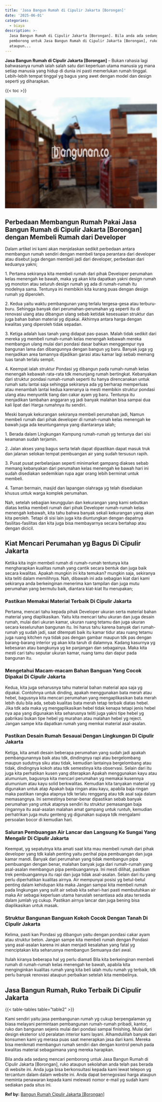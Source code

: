 ```yaml
---
title: 'Jasa Bangun Rumah di Cipulir Jakarta [Borongan]'
date: '2025-06-01'
categories:
  - biaya
description: >-
  Jasa Bangun Rumah di Cipulir Jakarta [Borongan]. Bila anda ada sedang mencari
  pemborong untuk Jasa Bangun Rumah di Cipulir Jakarta [Borongan], ruko
  ataupun...
---
```


**Jasa Bangun Rumah di Cipulir Jakarta \[Borongan\]** – Bukan rahasia lagi bahwasanya rumah ialah salah satu dari keperluan utama manusia yg mana setiap manusia yang hidup di dunia ini pasti memerlukan rumah tinggal. Lebih-lebih tempat tinggal yg bagus yang awet dengan model dan design seperti yg diharapkan.

{{< toc >}}

![Jasa Bangun Rumah di Cipulir Jakarta [Borongan]](/images/borong-bangunan-32.png)

## Perbedaan Membangun Rumah Pakai Jasa Bangun Rumah di Cipulir Jakarta \[Borongan\] dengan Membeli Rumah dari Developer

Dalam artikel ini kami akan menjelaskan sedikit perbedaan antara membangun rumah sendiri dengan membeli tanpa perantara dari developer atau disebut juga dengan membeli jadi dari developer, perbedaan dari keduanya yakni;

1\. Pertama sekiranya kita membeli rumah dari pihak Developer perumahan kelas menengah ke bawah, maka yg akan kita dapatkan yakni design rumah yg monoton atau seluruh design rumah yg ada di rumah-rumah itu modelnya sama. Tentunya ini membikin kita kurang puas dengan design rumah yg diperoleh.

2\. Kedua yaitu waktu pembangunan yang terlalu tergesa-gesa atau terburu-buru. Sehingga banyak dari perumahan-perumahan yg seperti itu di renovasi ulang atau dibangun ulang sebab ketidak kesesuaian struktur dan juga bahan bahan material yg dipakai. Akhirnya antara harga dengan kwalitas yang diperoleh tidak sepadan.

3\. Ketiga adalah luas tanah yang didapat pas-pasan. Malah tidak sedikit dari mereka yg membeli rumah-rumah kelas menengah kebawah mereka membangun ulang mulai dari pondasi dasar bahkan menggempur nya bangunan lama dan dibangunnya dengan bangun yg baru. Banyak juga yg menjadikan area tamannya dijadikan garasi atau kamar lagi sebab memang luas tanah terlalu sempit.

4\. Keempat ialah struktur Pondasi yg dibangun pada rumah-rumah kelas menengah kebawah rata-rata tdk menunjang rumah bertingkat. Kebanyakan dari struktur pondasi rumah-rumah seperti itu hanya direncanakan untuk rumah satu lantai saja sehingga sekiranya ada yg berharap memperluas atau menambah lantai kedua karenanya ia mesti membikin struktur pondasi ulang atau menyuntik tiang dan cakar ayam yg baru. Tentunya itu menjadikan tambahan anggaran yg jadi banyak malahan bisa sampai dua kali lipat dari Harga rumahnya itu sendiri.

Meski banyak kekurangan sekiranya membeli perumahan jadi, Namun membeli rumah dari pihak developer di rumah-rumah kelas menengah ke bawah juga ada keuntungannya yang diantaranya ialah;

1\. Berada dalam Lingkungan Kampung rumah-rumah yg tentunya dari sisi keamanan sudah terjamin.

2\. Jalan akses yang bagus serta telah dapat dipastikan dapat masuk truk dan jalanan selokan tempat pembuangan air yang sudah tersusun rapih.

3\. Pusat pusat perbelanjaan seperti minimarket gampang diakses sebab memang kebanyakan dari perumahan kelas menengah ke bawah hari ini sudah disediakan sedemikian rupa agar orang lebih berminat untuk membeli.

4\. Taman bermain, masjid dan lapangan olahraga yg telah disediakan khusus untuk warga komplek perumahan.

Nah, setelah sebagian keunggulan dan kekurangan yang kami sebutkan diatas ketika membeli rumah dari pihak Developer rumah-rumah kelas menengah kebawah, kita tahu bahwa banyak sekali kekurangan yang akan kita peroleh. Tetapi di sisi lain juga kita diuntungkan dengan dapatnya fasilitas-fasilitas dan kita juga bisa membayarnya secara bertahap atau dengan dicicil.

## Kiat Mencari Perumahan yg Bagus Di Cipulir Jakarta

Ketika kita ingin membeli rumah di rumah-rumah tentunya kita mengharapkan kualitas rumah yang cantik secara bentuk dan juga baik secara kwalitas. Apakah mungkin ini kita temukan? mungkin saja, sekiranya kita teliti dalam memilihnya. Nah, dibawah ini ada sebagian kiat dari kami sekiranya anda berkeinginan menerima kan tampilan dan juga mutu perumahan yang bermutu baik, diantara kiat-kiat Itu merupakan;

### Pastikan Memakai Material Terbaik Di Cipulir Jakarta

Pertama, mencari tahu kepada pihak Developer ukuran serta material bahan material yang diaplikasikan. Yaitu kita mencari tahu ukuran dan juga desain rumah, mulai dari ukuran kamar, ukuran ruang tetamu dan juga ukuran secara keseluruhan bangunan itu. Ini harus tahu karena banyak dari rumah-rumah yg sudah jadi, saat ditempati baik itu kamar tidur atau ruang tetamu juga ruang kitchen nya tidak pas dengan gambar maupun tdk pas dengan barang-barang interior yg akan kita taruh di dalamnya. Kadang kasurnya yg kebesaran atau bangkunya yg ke panjangan dan sebagainya. Maka kita mesti cari tahu seputar ukuran kamar, ruang tamu dan dapur pada bangunan itu.

### Mengetahui Macam-macam Bahan Banguan Yang Cocok Dipakai Di Cipulir Jakarta

Kedua, kita juga seharusnya tahu material bahan material apa saja yg dipakai. Contohnya untuk dinding, apakah menggunakan bata merah atau hebel, bagusnya kita mencari perumahan yang mengaplikasikan bata merah lebih dulu bila ada, sebab kualitas bata merah tetap terbaik diatas hebel. Jika tdk ada maka yg mengaplikasikan hebel tidak kenapa tetapi jenis hebel nya apa yang digunakan kita seharusnya teliti juga yakni tipe hebel yg pabrikasi bukan tipe hebel yg murahan atau malahan hebel yg reject. Jangan sampe kita dapatkan rumah yang memkai material asal-asalan.

### Pastikan Desain Rumah Sesauai Dengan Lingkungan Di Cipulir Jakarta

Ketiga, kita amati desain beberapa perumahan yang sudah jadi apakah pembangunannya baik atau tdk, dindingnya rapi atau bergelombang maupun sudutnya siku atau tidak, kemudian lantainya bergelombang atau tidak, dindingnya kokoh atau tdk semestinya kita observasi. Selain dari itu juga kita perhatikan kusen yang diterapkan Apakah menggunakan kayu atau alumunium, bagusnya kita mencari perumahan yg memakai kusennya alumunium atau kayu solid berkwalitas. Kemudian kita tanyakan material yg digunakan untuk atap Apakah baja ringan atau kayu, apabila baja ringan maka pastikan rangka atapnya tdk terlalu renggang atau tdk asal saja dalam memasangnya. Ini semestinya benar-benar dipastikan sebab banyak perumahan yang untuk atapnya sendiri itu struktur pemasangan baja ringannya itu asal-asalan malahan amat gampang untuk runtuh, kemudian perhatrikan juga mutu genteng yg digunakan supaya tdk mengalami persoalan bocor di kemudian hari.

### Saluran Pembuangan Air Lancar dan Langsung Ke Sungai Yang Mengalir Di Cipulir Jakarta

Keempat, yg sepatutnya kita amati saat kita mau membeli rumah dari pihak developer yang tdk kalah penting yaitu perihal pipa pembuangan dan juga kamar mandi. Banyak dari perumahan yang tidak membangun pipa pembuangan dengan benar, malahan banyak juga dari rumah-rumah yang asal-asalan membangun pipa pembuangannya. Ini mesti dilihat, pastikan trek pembuangannya itu rapi dan juga tidak asal-asalan. Selain dari itu yang perlu diperhatikan kualitas airnya. Air mempunyai posisi yg betul-betul penting dalam kehidupan kita maka Jangan sampai kita membeli rumah pada lingkungan yang sulit air sebab kita sehari-hari pasti membutuhkan air maka Air sebagai keperluan utama haruslah senantiasa ada atau tersedia dalam jumlah yg cukup. Pastikan airnya lancar dan juga bening bisa diaplikasikan untuk masak.

### Struktur Bangunan Banguan Kokoh Cocok Dengan Tanah Di Cipulir Jakarta

Kelima, pasti kan Pondasi yg dibangun yaitu dengan pondasi cakar ayam atau struktur beton. Jangan sampe kita membeli rumah dengan Pondasi yang asal-asalan karena ini akan menjadi kesalahan yang fatal yg menciptakan kita seharusnya membangun Semuanya dari awal.

Itulah kiranya beberapa hal yg perlu diamati Bila kita berkeinginan membeli rumah di rumah-rumah kelas menengah ke bawah, apabila kita menginginkan kualitas rumah yang kita beli ialah mutu rumah yg terbaik, tdk perlu banyak renovasi ataupun perbaikan setelah kita membelinya.

## Jasa Bangun Rumah, Ruko Terbaik Di Cipulir Jakarta

{{< table-tables table="table2" >}}

Kami sendiri yaitu jasa pembangunan rumah yg cukup berpengalaman yg biasa melayani permintaan pembangunan rumah-rumah pribadi, kantor, ruko dan bangunan sejenis mulai dari pondasi sampai finishing. Mulai dari design eksterior s/d peralatan interior kami layani. Alhamdulillah banyak dari konsumen kami yg merasa puas saat menerapkan jasa dari kami. Mereka bisa menikmati membangun rumah sendiri dan dengan kontrol penuh pada kwalitas material sebagaimana yang mereka harapkan.

Bila anda ada sedang mencari pemborong untuk Jasa Bangun Rumah di Cipulir Jakarta \[Borongan\], ruko ataupun sekolahan anda telah pas berada di website ini. Anda juga bisa berkonsultasi kepada kami lewat telepon yg tercantum dalam dalam website ini. Anda dapat bernegosiasi harga ataupun meminta penawaran kepada kami melewati nomor e-mail yg sudah kami sediakan pada situs ini.

**Ref by:** [Bangun Rumah Cipulir Jakarta [Borongan]](https://id.wikipedia.org/wiki/Bangun)

